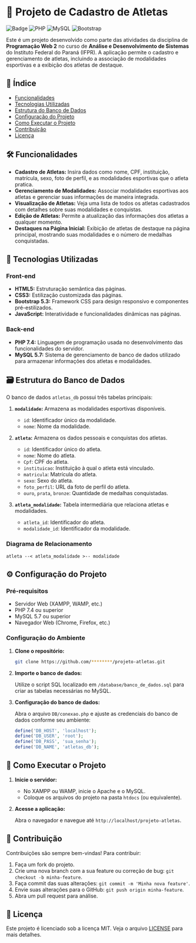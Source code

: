 
# 🏅 Projeto de Cadastro de Atletas

![Badge](https://img.shields.io/badge/IFPR-TADS-green) ![PHP](https://img.shields.io/badge/PHP-7.4-blue) ![MySQL](https://img.shields.io/badge/MySQL-5.7-blue) ![Bootstrap](https://img.shields.io/badge/Bootstrap-5.3-purple)

Este é um projeto desenvolvido como parte das atividades da disciplina de **Programação Web 2** no curso de **Análise e Desenvolvimento de Sistemas** do Instituto Federal do Paraná (IFPR). A aplicação permite o cadastro e gerenciamento de atletas, incluindo a associação de modalidades esportivas e a exibição dos atletas de destaque.

## 📑 Índice

- [Funcionalidades](#funcionalidades)
- [Tecnologias Utilizadas](#tecnologias-utilizadas)
- [Estrutura do Banco de Dados](#estrutura-do-banco-de-dados)
- [Configuração do Projeto](#configuração-do-projeto)
- [Como Executar o Projeto](#como-executar-o-projeto)
- [Contribuição](#contribuição)
- [Licença](#licença)

## 🛠️ Funcionalidades

- **Cadastro de Atletas:** Insira dados como nome, CPF, instituição, matrícula, sexo, foto de perfil, e as modalidades esportivas que o atleta pratica.
- **Gerenciamento de Modalidades:** Associar modalidades esportivas aos atletas e gerenciar suas informações de maneira integrada.
- **Visualização de Atletas:** Veja uma lista de todos os atletas cadastrados com detalhes sobre suas modalidades e conquistas.
- **Edição de Atletas:** Permite a atualização das informações dos atletas a qualquer momento.
- **Destaques na Página Inicial:** Exibição de atletas de destaque na página principal, mostrando suas modalidades e o número de medalhas conquistadas.

## 🚀 Tecnologias Utilizadas

### Front-end

- **HTML5:** Estruturação semântica das páginas.
- **CSS3:** Estilização customizada das páginas.
- **Bootstrap 5.3:** Framework CSS para design responsivo e componentes pré-estilizados.
- **JavaScript:** Interatividade e funcionalidades dinâmicas nas páginas.

### Back-end

- **PHP 7.4:** Linguagem de programação usada no desenvolvimento das funcionalidades do servidor.
- **MySQL 5.7:** Sistema de gerenciamento de banco de dados utilizado para armazenar informações dos atletas e modalidades.

## 🗃️ Estrutura do Banco de Dados

O banco de dados `atletas_db` possui três tabelas principais:

1. **`modalidade`:** Armazena as modalidades esportivas disponíveis.
    - `id`: Identificador único da modalidade.
    - `nome`: Nome da modalidade.

2. **`atleta`:** Armazena os dados pessoais e conquistas dos atletas.
    - `id`: Identificador único do atleta.
    - `nome`: Nome do atleta.
    - `Cpf`: CPF do atleta.
    - `instituicao`: Instituição à qual o atleta está vinculado.
    - `matricula`: Matrícula do atleta.
    - `sexo`: Sexo do atleta.
    - `foto_perfil`: URL da foto de perfil do atleta.
    - `ouro`, `prata`, `bronze`: Quantidade de medalhas conquistadas.

3. **`atleta_modalidade`:** Tabela intermediária que relaciona atletas e modalidades.
    - `atleta_id`: Identificador do atleta.
    - `modalidade_id`: Identificador da modalidade.

### Diagrama de Relacionamento

```plaintext
atleta --< atleta_modalidade >-- modalidade
```

## ⚙️ Configuração do Projeto

### Pré-requisitos

- Servidor Web (XAMPP, WAMP, etc.)
- PHP 7.4 ou superior
- MySQL 5.7 ou superior
- Navegador Web (Chrome, Firefox, etc.)

### Configuração do Ambiente

1. **Clone o repositório:**

   ```bash
   git clone https://github.com/********/projeto-atletas.git
   ```

2. **Importe o banco de dados:**

   Utilize o script SQL localizado em `/database/banco_de_dados.sql` para criar as tabelas necessárias no MySQL.

3. **Configuração do banco de dados:**

   Abra o arquivo `DB/conexao.php` e ajuste as credenciais do banco de dados conforme seu ambiente:

   ```php
   define('DB_HOST', 'localhost');
   define('DB_USER', 'root');
   define('DB_PASS', 'sua_senha');
   define('DB_NAME', 'atletas_db');
   ```

## 🏃 Como Executar o Projeto

1. **Inicie o servidor:**

   - No XAMPP ou WAMP, inicie o Apache e o MySQL.
   - Coloque os arquivos do projeto na pasta `htdocs` (ou equivalente).

2. **Acesse a aplicação:**

   Abra o navegador e navegue até `http://localhost/projeto-atletas`.

## 🤝 Contribuição

Contribuições são sempre bem-vindas! Para contribuir:

1. Faça um fork do projeto.
2. Crie uma nova branch com a sua feature ou correção de bug: `git checkout -b minha-feature`.
3. Faça commit das suas alterações: `git commit -m 'Minha nova feature'`.
4. Envie suas alterações para o GitHub: `git push origin minha-feature`.
5. Abra um pull request para análise.

## 📄 Licença

Este projeto é licenciado sob a licença MIT. Veja o arquivo [LICENSE](LICENSE) para mais detalhes.
